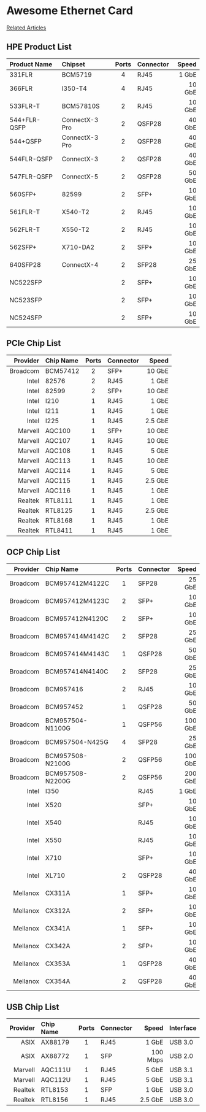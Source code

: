 # Awesome Ethernet Card

[Related Articles](related-articles.md)

## HPE Product List

| Product Name | Chipset        | Ports | Connector |  Speed |
| :----------- | :------------- | :---: | :-------- | -----: |
| 331FLR       | BCM5719        |   4   | RJ45      |  1 GbE |
| 366FLR       | I350-T4        |   4   | RJ45      | 10 GbE |
| 533FLR-T     | BCM57810S      |   2   | RJ45      | 10 GbE |
| 544+FLR-QSFP | ConnectX-3 Pro |   2   | QSFP28    | 40 GbE |
| 544+QSFP     | ConnectX-3 Pro |   2   | QSFP28    | 40 GbE |
| 544FLR-QSFP  | ConnectX-3     |   2   | QSFP28    | 40 GbE |
| 547FLR-QSFP  | ConnectX-5     |   2   | QSFP28    | 50 GbE |
| 560SFP+      | 82599          |   2   | SFP+      | 10 GbE |
| 561FLR-T     | X540-T2        |   2   | RJ45      | 10 GbE |
| 562FLR-T     | X550-T2        |   2   | RJ45      | 10 GbE |
| 562SFP+      | X710-DA2       |   2   | SFP+      | 10 GbE |
| 640SFP28     | ConnectX-4     |   2   | SFP28     | 25 GbE |
| NC522SFP     |                |   2   | SFP+      | 10 GbE |
| NC523SFP     |                |   2   | SFP+      | 10 GbE |
| NC524SFP     |                |   2   | SFP+      | 10 GbE |

## PCIe Chip List

| Provider | Chip Name | Ports | Connector |   Speed |
| -------: | :-------- | :---: | :-------- | ------: |
| Broadcom | BCM57412  |   2   | SFP+      |  10 GbE |
|    Intel | 82576     |   2   | RJ45      |   1 GbE |
|    Intel | 82599     |   2   | SFP+      |  10 GbE |
|    Intel | I210      |   1   | RJ45      |   1 GbE |
|    Intel | I211      |   1   | RJ45      |   1 GbE |
|    Intel | I225      |   1   | RJ45      | 2.5 GbE |
|  Marvell | AQC100    |   1   | SFP+      |  10 GbE |
|  Marvell | AQC107    |   1   | RJ45      |  10 GbE |
|  Marvell | AQC108    |   1   | RJ45      |   5 GbE |
|  Marvell | AQC113    |   1   | RJ45      |  10 GbE |
|  Marvell | AQC114    |   1   | RJ45      |   5 GbE |
|  Marvell | AQC115    |   1   | RJ45      | 2.5 GbE |
|  Marvell | AQC116    |   1   | RJ45      |   1 GbE |
|  Realtek | RTL8111   |   1   | RJ45      |   1 GbE |
|  Realtek | RTL8125   |   1   | RJ45      | 2.5 GbE |
|  Realtek | RTL8168   |   1   | RJ45      |   1 GbE |
|  Realtek | RTL8411   |   1   | RJ45      |   1 GbE |

## OCP Chip List

| Provider | Chip Name        | Ports | Connector |   Speed |
| -------: | :--------------- | :---: | :-------- | ------: |
| Broadcom | BCM957412M4122C  |   1   | SFP28     |  25 GbE |
| Broadcom | BCM957412M4123C  |   2   | SFP+      |  10 GbE |
| Broadcom | BCM957412N4120C  |   2   | SFP+      |  10 GbE |
| Broadcom | BCM957414M4142C  |   2   | SFP28     |  25 GbE |
| Broadcom | BCM957414M4143C  |   1   | QSFP28    |  50 GbE |
| Broadcom | BCM957414N4140C  |   2   | SFP28     |  25 GbE |
| Broadcom | BCM957416        |   2   | RJ45      |  10 GbE |
| Broadcom | BCM957452        |   1   | QSFP28    |  50 GbE |
| Broadcom | BCM957504-N1100G |   1   | QSFP56    | 100 GbE |
| Broadcom | BCM957504-N425G  |   4   | SFP28     |  25 GbE |
| Broadcom | BCM957508-N2100G |   2   | QSFP56    | 100 GbE |
| Broadcom | BCM957508-N2200G |   2   | QSFP56    | 200 GbE |
|    Intel | I350             |       | RJ45      |   1 GbE |
|    Intel | X520             |       | SFP+      |  10 GbE |
|    Intel | X540             |       | RJ45      |  10 GbE |
|    Intel | X550             |       | RJ45      |  10 GbE |
|    Intel | X710             |       | SFP+      |  10 GbE |
|    Intel | XL710            |   2   | QSFP28    |  40 GbE |
| Mellanox | CX311A           |   1   | SFP+      |  10 GbE |
| Mellanox | CX312A           |   2   | SFP+      |  10 GbE |
| Mellanox | CX341A           |   1   | SFP+      |  10 GbE |
| Mellanox | CX342A           |   2   | SFP+      |  10 GbE |
| Mellanox | CX353A           |   1   | QSFP28    |  40 GbE |
| Mellanox | CX354A           |   2   | QSFP28    |  40 GbE |

## USB Chip List

| Provider | Chip Name | Ports | Connector |    Speed | Interface |
| -------: | :-------- | :---: | :-------- | -------: | :-------- |
|     ASIX | AX88179   |   1   | RJ45      |    1 GbE | USB 3.0   |
|     ASIX | AX88772   |   1   | SFP       | 100 Mbps | USB 2.0   |
|  Marvell | AQC111U   |   1   | RJ45      |    5 GbE | USB 3.1   |
|  Marvell | AQC112U   |   1   | RJ45      |    5 GbE | USB 3.1   |
|  Realtek | RTL8153   |   1   | SFP       |    1 GbE | USB 3.0   |
|  Realtek | RTL8156   |   1   | RJ45      |  2.5 GbE | USB 3.0   |
